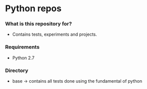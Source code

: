 # Python repos #

### What is this repository for? ###

* Contains tests, experiments and projects.

### Requirements ###

* Python 2.7

### Directory ###

* base -> contains all tests done using the fundamental of python